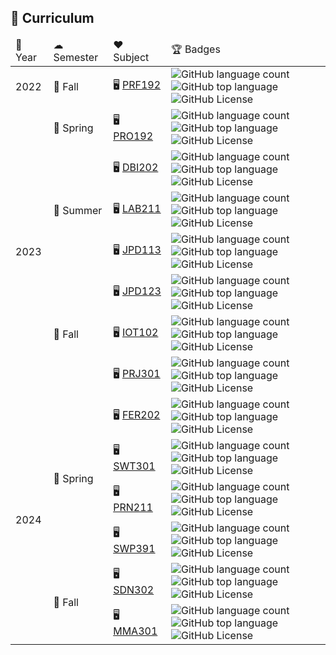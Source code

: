 ## 📖 Curriculum

<table>
    <thead>
        <tr>
            <td>📅 Year</td>
            <td>☁ Semester</td>
            <td>❤️ Subject</td>
            <td>🏆 Badges</td>
        </tr>
    </thead>
    <tbody>
        <tr>
            <td>2022</td>
            <td>🍁 Fall</td>
            <td> 🖥 <a href="https://github.com/fptqnk17/PRF192">PRF192</a>
            </td>
            <td>
                <img alt="GitHub language count" src="https://img.shields.io/github/languages/count/fptqnk17/PRF192">
                <img alt="GitHub top language" src="https://img.shields.io/github/languages/top/fptqnk17/PRF192">
                <img alt="GitHub License" src="https://img.shields.io/github/license/fptqnk17/PRF192">
            </td>
        </tr>
        <tr>
            <td rowspan="7">2023</td>
            <td>🌱 Spring</td>
            <td> 🖥 <a href="https://github.com/fptqnk17/PRO192">PRO192</a>
            </td>
            <td>
                <img alt="GitHub language count" src="https://img.shields.io/github/languages/count/fptqnk17/PRO192">
                <img alt="GitHub top language" src="https://img.shields.io/github/languages/top/fptqnk17/PRO192">
                <img alt="GitHub License" src="https://img.shields.io/github/license/fptqnk17/PRO192">
            </td>
        </tr>
        <tr>
            <td rowspan="3">🌊 Summer</td>
            <td> 🖥 <a href="https://github.com/fptqnk17/DBI202">DBI202</a>
            </td>
            <td>
                <img alt="GitHub language count" src="https://img.shields.io/github/languages/count/fptqnk17/DBI202">
                <img alt="GitHub top language" src="https://img.shields.io/github/languages/top/fptqnk17/DBI202">
                <img alt="GitHub License" src="https://img.shields.io/github/license/fptqnk17/DBI202">
            </td>
        </tr>
        <tr>
            <td> 🖥 <a href="https://github.com/fptqnk17/LAB211">LAB211</a>
            </td>
            <td>
                <img alt="GitHub language count" src="https://img.shields.io/github/languages/count/fptqnk17/LAB211">
                <img alt="GitHub top language" src="https://img.shields.io/github/languages/top/fptqnk17/LAB211">
                <img alt="GitHub License" src="https://img.shields.io/github/license/fptqnk17/LAB211">
            </td>
        </tr>
        <tr>
            <td> 🖥 <a href="https://github.com/fptqnk17/JPD113">JPD113</a>
            </td>
            <td>
                <img alt="GitHub language count" src="https://img.shields.io/github/languages/count/fptqnk17/JPD113">
                <img alt="GitHub top language" src="https://img.shields.io/github/languages/top/fptqnk17/JPD113">
                <img alt="GitHub License" src="https://img.shields.io/github/license/fptqnk17/JPD113">
            </td>
        </tr>
        <tr>
            <td rowspan="3">🍂 Fall</td>
            <td> 🖥 <a href="https://github.com/fptqnk17/JPD123">JPD123</a>
            </td>
            <td>
                <img alt="GitHub language count" src="https://img.shields.io/github/languages/count/fptqnk17/JPD123">
                <img alt="GitHub top language" src="https://img.shields.io/github/languages/top/fptqnk17/JPD123">
                <img alt="GitHub License" src="https://img.shields.io/github/license/fptqnk17/JPD123">
            </td>
        </tr>
        <tr>
            <td> 🖥 <a href="https://github.com/fptqnk17/IOT102">IOT102</a>
            </td>
            <td>
                <img alt="GitHub language count" src="https://img.shields.io/github/languages/count/fptqnk17/IOT102">
                <img alt="GitHub top language" src="https://img.shields.io/github/languages/top/fptqnk17/IOT102">
                <img alt="GitHub License" src="https://img.shields.io/github/license/fptqnk17/IOT102">
            </td>
        </tr>
        <tr>
            <td> 🖥 <a href="https://github.com/fptqnk17/PRJ301">PRJ301</a>
            </td>
            <td>
                <img alt="GitHub language count" src="https://img.shields.io/github/languages/count/fptqnk17/PRJ301">
                <img alt="GitHub top language" src="https://img.shields.io/github/languages/top/fptqnk17/PRJ301">
                <img alt="GitHub License" src="https://img.shields.io/github/license/fptqnk17/PRJ301">
            </td>
        </tr>
        <tr>
            <td rowspan="6">2024</td>
            <td rowspan="4">🌸 Spring</td>
            <td> 🖥 <a href="https://github.com/fptqnk17/FER202">FER202</a>
            </td>
            <td>
                <img alt="GitHub language count" src="https://img.shields.io/github/languages/count/fptqnk17/FER202">
                <img alt="GitHub top language" src="https://img.shields.io/github/languages/top/fptqnk17/FER202">
                <img alt="GitHub License" src="https://img.shields.io/github/license/fptqnk17/FER202">
            </td>
        </tr>
        <tr>
            <td> 🖥 <a href="https://github.com/fptqnk17/SWT301">SWT301</a>
            </td>
            <td>
                <img alt="GitHub language count" src="https://img.shields.io/github/languages/count/fptqnk17/SWT301">
                <img alt="GitHub top language" src="https://img.shields.io/github/languages/top/fptqnk17/SWT301">
                <img alt="GitHub License" src="https://img.shields.io/github/license/fptqnk17/SWT301">
            </td>
        </tr>
        <tr>
            <td> 🖥 <a href="https://github.com/fptqnk17/PRN211">PRN211</a>
            </td>
            <td>
                <img alt="GitHub language count" src="https://img.shields.io/github/languages/count/fptqnk17/PRN211">
                <img alt="GitHub top language" src="https://img.shields.io/github/languages/top/fptqnk17/PRN211">
                <img alt="GitHub License" src="https://img.shields.io/github/license/fptqnk17/PRN211">
            </td>
        </tr>
        <tr>
            <td> 🖥 <a href="https://github.com/hardingadonis/saledock">SWP391</a>
            </td>
            <td>
                <img alt="GitHub language count" src="https://img.shields.io/github/languages/count/hardingadonis/saledock">
                <img alt="GitHub top language" src="https://img.shields.io/github/languages/top/hardingadonis/saledock">
                <img alt="GitHub License" src="https://img.shields.io/github/license/hardingadonis/saledock">
            </td>
        </tr>
        <tr>
            <td rowspan="2">🎃 Fall</td>
            <td> 🖥 <a href="https://github.com/fptqnk17/SDN302">SDN302</a>
            </td>
            <td>
                <img alt="GitHub language count" src="https://img.shields.io/github/languages/count/fptqnk17/SDN302">
                <img alt="GitHub top language" src="https://img.shields.io/github/languages/top/fptqnk17/SDN302">
                <img alt="GitHub License" src="https://img.shields.io/github/license/fptqnk17/SDN302">
            </td>
        </tr>
        <tr>
            <td> 🖥 <a href="https://github.com/fptqnk17/MMA301">MMA301</a>
            </td>
            <td>
                <img alt="GitHub language count" src="https://img.shields.io/github/languages/count/fptqnk17/MMA301">
                <img alt="GitHub top language" src="https://img.shields.io/github/languages/top/fptqnk17/MMA301">
                <img alt="GitHub License" src="https://img.shields.io/github/license/fptqnk17/MMA301">
            </td>
        </tr>
    </tbody>
</table>
